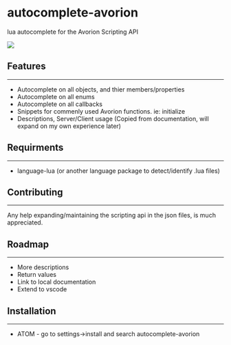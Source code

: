 # autocomplete-avorion

lua autocomplete for the Avorion Scripting API

![](https://imgur.com/VidxtoO.gif)

## Features
___
* Autocomplete on all objects, and thier members/properties
* Autocomplete on all enums
* Autocomplete on all callbacks
* Snippets for commenly used Avorion functions. ie: initialize
* Descriptions, Server/Client usage (Copied from documentation, will expand on my own experience later)

## Requirments
___
* language-lua (or another language package to detect/identify .lua files)

## Contributing
___
Any help expanding/maintaining the scripting api in the json files, is much appreciated.

## Roadmap
___
* More descriptions
* Return values
* Link to local documentation
* Extend to vscode

## Installation
___
* ATOM - go to settings->install and search autocomplete-avorion
